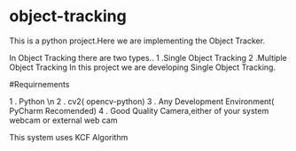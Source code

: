 # object-tracking

This is a python project.Here we are implementing the Object Tracker.

In Object Tracking there are two types..
	1 .Single Object Tracking
 	2 .Multiple Object Tracking
  In this project we are developing Single Object Tracking.

#Requirnements 

1 . Python \n
2 . cv2( opencv-python)
3 . Any Development Environment( PyCharm Recomended)
4 . Good Quality Camera,either of your system webcam or external web cam


This system uses KCF Algorithm
